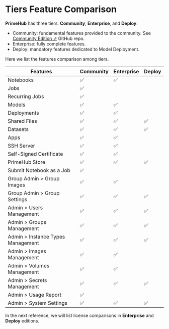 # Tiers Feature Comparison

**PrimeHub** has three tiers: **Community**, **Enterprise**, and **Deploy**.

* Community: fundamental features provided to the community. See [Community Edition ⇗](https://github.com/InfuseAI/primehub) GitHub repo.
* Enterprise: fully complete features.
* Deploy: mandatory features dedicated to Model Deployment.&#x20;

Here we list the features comparison among tiers.

| Features                          | Community | Enterprise | Deploy |
| --------------------------------- | --------- | ---------- | ------ |
| Notebooks                         | ✅️        | ✅️         |        |
| Jobs                              | ✅️        |            |        |
| Recurring Jobs                    | ✅️        |            |        |
| Models                            | ✅️        | ✅️         |        |
| Deployments                       | ✅️        | ✅️         |        |
| Shared Files                      | ✅️        | ✅️         | ✅️     |
| Datasets                          | ✅️        | ✅️         | ✅️     |
| Apps                              | ✅️        | ✅️         |        |
| SSH Server                        | ✅️        | ✅️         |        |
| Self-Signed Certificate           | ✅️        | ✅️         |        |
| PrimeHub Store                    | ✅️        | ✅️         | ✅️     |
| Submit Notebook as a Job          | ✅️        |            |        |
| Group Admin > Group Images        | ✅️        | ✅️         |        |
| Group Admin > Group Settings      | ✅️        | ✅️         | ✅️     |
| Admin > Users Management          | ✅️        | ✅️         | ✅️     |
| Admin > Groups Management         | ✅️        | ✅️         | ✅️     |
| Admin > Instance Types Management | ✅️        | ✅️         | ✅️     |
| Admin > Images Management         | ✅️        | ✅️         |        |
| Admin > Volumes Management        | ✅️        | ✅️         |        |
| Admin > Secrets Management        | ✅️        | ✅️         | ✅️     |
| Admin > Usage Report              | ✅️        |            |        |
| Admin > System Settings           | ✅️        | ✅️         | ✅️     |

In the next reference, we will list license comparisons in **Enterprise** and **Deploy** editions.
